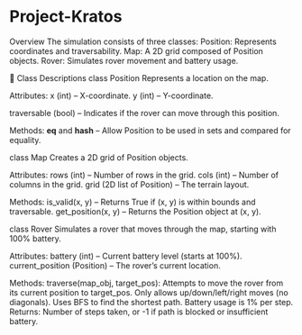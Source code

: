 # Project-Kratos
Overview
The simulation consists of three classes:
Position: Represents coordinates and traversability.
Map: A 2D grid composed of Position objects.
Rover: Simulates rover movement and battery usage.

🧱 Class Descriptions
class Position
Represents a location on the map.

Attributes:
x (int) – X-coordinate.
y (int) – Y-coordinate.

traversable (bool) – Indicates if the rover can move through this position.

Methods:
__eq__ and __hash__ – Allow Position to be used in sets and compared for equality.

class Map
Creates a 2D grid of Position objects.

Attributes:
rows (int) – Number of rows in the grid.
cols (int) – Number of columns in the grid.
grid (2D list of Position) – The terrain layout.

Methods:
is_valid(x, y) – Returns True if (x, y) is within bounds and traversable.
get_position(x, y) – Returns the Position object at (x, y).

class Rover
Simulates a rover that moves through the map, starting with 100% battery.

Attributes:
battery (int) – Current battery level (starts at 100%).
current_position (Position) – The rover’s current location.

Methods:
traverse(map_obj, target_pos):
Attempts to move the rover from its current position to target_pos.
Only allows up/down/left/right moves (no diagonals).
Uses BFS to find the shortest path.
Battery usage is 1% per step.
Returns: Number of steps taken, or -1 if path is blocked or insufficient battery.

